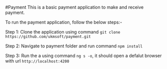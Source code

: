#Payment
This is a basic payment application to make and receive payment.

To run the payment application, follow the below steps:-

Step 1: Clone the application using command `git clone https://github.com/ukmsoft/payment.git`

Step 2: Navigate to payment folder and run command `npm install`

Step 3: Run the a using command `ng s -o`, it should open a defalut browser with url `http://localhost:4200`